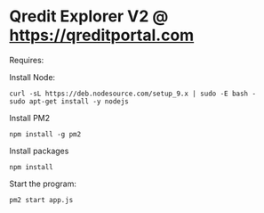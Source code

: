 

# Qredit Explorer V2 @ https://qreditportal.com

Requires:

Install Node:
```
curl -sL https://deb.nodesource.com/setup_9.x | sudo -E bash -
sudo apt-get install -y nodejs
```

Install PM2
```
npm install -g pm2
```

Install packages
```
npm install
```


Start the program:
```
pm2 start app.js
```

